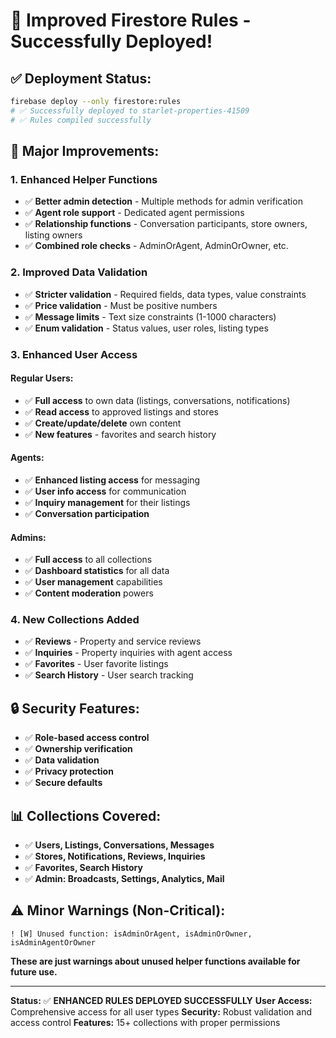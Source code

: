# 🔧 Improved Firestore Rules - Successfully Deployed!

## ✅ **Deployment Status:**
```bash
firebase deploy --only firestore:rules
# ✅ Successfully deployed to starlet-properties-41509
# ✅ Rules compiled successfully
```

## 🚀 **Major Improvements:**

### **1. Enhanced Helper Functions**
- ✅ **Better admin detection** - Multiple methods for admin verification
- ✅ **Agent role support** - Dedicated agent permissions
- ✅ **Relationship functions** - Conversation participants, store owners, listing owners
- ✅ **Combined role checks** - AdminOrAgent, AdminOrOwner, etc.

### **2. Improved Data Validation**
- ✅ **Stricter validation** - Required fields, data types, value constraints
- ✅ **Price validation** - Must be positive numbers
- ✅ **Message limits** - Text size constraints (1-1000 characters)
- ✅ **Enum validation** - Status values, user roles, listing types

### **3. Enhanced User Access**

#### **Regular Users:**
- ✅ **Full access** to own data (listings, conversations, notifications)
- ✅ **Read access** to approved listings and stores
- ✅ **Create/update/delete** own content
- ✅ **New features** - favorites and search history

#### **Agents:**
- ✅ **Enhanced listing access** for messaging
- ✅ **User info access** for communication
- ✅ **Inquiry management** for their listings
- ✅ **Conversation participation**

#### **Admins:**
- ✅ **Full access** to all collections
- ✅ **Dashboard statistics** for all data
- ✅ **User management** capabilities
- ✅ **Content moderation** powers

### **4. New Collections Added**
- ✅ **Reviews** - Property and service reviews
- ✅ **Inquiries** - Property inquiries with agent access
- ✅ **Favorites** - User favorite listings
- ✅ **Search History** - User search tracking

## 🔒 **Security Features:**
- ✅ **Role-based access control**
- ✅ **Ownership verification**
- ✅ **Data validation**
- ✅ **Privacy protection**
- ✅ **Secure defaults**

## 📊 **Collections Covered:**
- ✅ **Users, Listings, Conversations, Messages**
- ✅ **Stores, Notifications, Reviews, Inquiries**
- ✅ **Favorites, Search History**
- ✅ **Admin: Broadcasts, Settings, Analytics, Mail**

## ⚠️ **Minor Warnings (Non-Critical):**
```
! [W] Unused function: isAdminOrAgent, isAdminOrOwner, isAdminAgentOrOwner
```
**These are just warnings about unused helper functions available for future use.**

---

**Status:** ✅ **ENHANCED RULES DEPLOYED SUCCESSFULLY**
**User Access:** Comprehensive access for all user types
**Security:** Robust validation and access control
**Features:** 15+ collections with proper permissions
